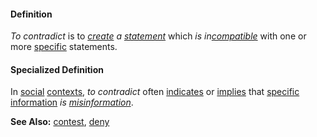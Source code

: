 #### Definition

*To contradict* is to *[create](https://github.com/gcassel/Modular-Organization-Terminology/blob/master/terms/create.md) a [statement](https://github.com/gcassel/Modular-Organization-Terminology/blob/master/terms/state.md)* which *is in[compatible](https://github.com/gcassel/Modular-Organization-Terminology/blob/master/terms/compatible.md)* with one or more [specific](https://github.com/gcassel/Modular-Organization-Terminology/blob/master/terms/specific.md) statements.

#### Specialized Definition

In [social](https://github.com/gcassel/Modular-Organization-Terminology/blob/master/terms/social.md) [contexts](https://github.com/gcassel/Modular-Organization-Terminology/blob/master/terms/context.md), *to contradict* often [indicates](https://github.com/gcassel/Modular-Organization-Terminology/blob/master/terms/indicate.md) or [implies](https://github.com/gcassel/Modular-Organization-Terminology/blob/master/terms/imply.md) that [specific](https://github.com/gcassel/Modular-Organization-Terminology/blob/master/terms/specific.md) [information](https://github.com/gcassel/Modular-Organization-Terminology/blob/master/terms/information.md) *is [misinformation](https://github.com/gcassel/Modular-Organization-Terminology/blob/master/terms/misinformation.md)*.
		
**See Also:**  [contest](https://github.com/gcassel/Modular-Organization-Terminology/blob/master/terms/contest.md), [deny](https://github.com/gcassel/Modular-Organization-Terminology/blob/master/terms/deny.md)
